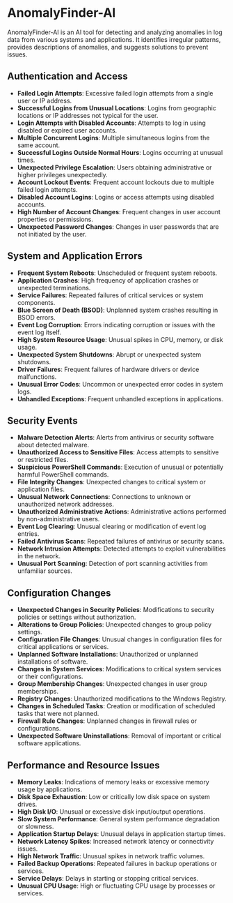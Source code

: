 # AnomalyFinder-AI
AnomalyFinder-AI is an AI tool for detecting and analyzing anomalies in log data from various systems and applications. It identifies irregular patterns, provides descriptions of anomalies, and suggests solutions to prevent issues. 

## Authentication and Access

- **Failed Login Attempts**: Excessive failed login attempts from a single user or IP address.
- **Successful Logins from Unusual Locations**: Logins from geographic locations or IP addresses not typical for the user.
- **Login Attempts with Disabled Accounts**: Attempts to log in using disabled or expired user accounts.
- **Multiple Concurrent Logins**: Multiple simultaneous logins from the same account.
- **Successful Logins Outside Normal Hours**: Logins occurring at unusual times.
- **Unexpected Privilege Escalation**: Users obtaining administrative or higher privileges unexpectedly.
- **Account Lockout Events**: Frequent account lockouts due to multiple failed login attempts.
- **Disabled Account Logins**: Logins or access attempts using disabled accounts.
- **High Number of Account Changes**: Frequent changes in user account properties or permissions.
- **Unexpected Password Changes**: Changes in user passwords that are not initiated by the user.


## System and Application Errors

- **Frequent System Reboots**: Unscheduled or frequent system reboots.
- **Application Crashes**: High frequency of application crashes or unexpected terminations.
- **Service Failures**: Repeated failures of critical services or system components.
- **Blue Screen of Death (BSOD)**: Unplanned system crashes resulting in BSOD errors.
- **Event Log Corruption**: Errors indicating corruption or issues with the event log itself.
- **High System Resource Usage**: Unusual spikes in CPU, memory, or disk usage.
- **Unexpected System Shutdowns**: Abrupt or unexpected system shutdowns.
- **Driver Failures**: Frequent failures of hardware drivers or device malfunctions.
- **Unusual Error Codes**: Uncommon or unexpected error codes in system logs.
- **Unhandled Exceptions**: Frequent unhandled exceptions in applications.


## Security Events

- **Malware Detection Alerts**: Alerts from antivirus or security software about detected malware.
- **Unauthorized Access to Sensitive Files**: Access attempts to sensitive or restricted files.
- **Suspicious PowerShell Commands**: Execution of unusual or potentially harmful PowerShell commands.
- **File Integrity Changes**: Unexpected changes to critical system or application files.
- **Unusual Network Connections**: Connections to unknown or unauthorized network addresses.
- **Unauthorized Administrative Actions**: Administrative actions performed by non-administrative users.
- **Event Log Clearing**: Unusual clearing or modification of event log entries.
- **Failed Antivirus Scans**: Repeated failures of antivirus or security scans.
- **Network Intrusion Attempts**: Detected attempts to exploit vulnerabilities in the network.
- **Unusual Port Scanning**: Detection of port scanning activities from unfamiliar sources.


## Configuration Changes

- **Unexpected Changes in Security Policies**: Modifications to security policies or settings without authorization.
- **Alterations to Group Policies**: Unexpected changes to group policy settings.
- **Configuration File Changes**: Unusual changes in configuration files for critical applications or services.
- **Unplanned Software Installations**: Unauthorized or unplanned installations of software.
- **Changes in System Services**: Modifications to critical system services or their configurations.
- **Group Membership Changes**: Unexpected changes in user group memberships.
- **Registry Changes**: Unauthorized modifications to the Windows Registry.
- **Changes in Scheduled Tasks**: Creation or modification of scheduled tasks that were not planned.
- **Firewall Rule Changes**: Unplanned changes in firewall rules or configurations.
- **Unexpected Software Uninstallations**: Removal of important or critical software applications.


## Performance and Resource Issues

- **Memory Leaks**: Indications of memory leaks or excessive memory usage by applications.
- **Disk Space Exhaustion**: Low or critically low disk space on system drives.
- **High Disk I/O**: Unusual or excessive disk input/output operations.
- **Slow System Performance**: General system performance degradation or slowness.
- **Application Startup Delays**: Unusual delays in application startup times.
- **Network Latency Spikes**: Increased network latency or connectivity issues.
- **High Network Traffic**: Unusual spikes in network traffic volumes.
- **Failed Backup Operations**: Repeated failures in backup operations or services.
- **Service Delays**: Delays in starting or stopping critical services.
- **Unusual CPU Usage**: High or fluctuating CPU usage by processes or services.

